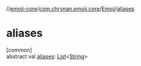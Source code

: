 //[emoji-core](../../../index.md)/[com.chrynan.emoji.core](../index.md)/[Emoji](index.md)/[aliases](aliases.md)

# aliases

[common]\
abstract val [aliases](aliases.md): [List](https://kotlinlang.org/api/latest/jvm/stdlib/kotlin.collections/-list/index.html)&lt;[String](https://kotlinlang.org/api/latest/jvm/stdlib/kotlin/-string/index.html)&gt;
